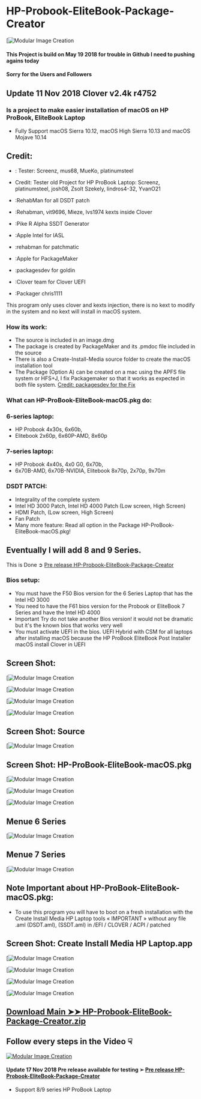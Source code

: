 # HP-Probook-EliteBook-Package-Creator

[![Modular Image Creation](https://i25.servimg.com/u/f25/18/50/18/69/111110.png)

#### This Project is build on  May 19 2018 for trouble in Github I need to pushing agains today
#### Sorry for the Users and Followers

## Update 11 Nov 2018 Clover v2.4k r4752

### Is a project to make easier installation of macOS on HP ProBook, EliteBook Laptop
- Fully Support macOS Sierra 10.12, macOS High Sierra 10.13 and macOS Mojave 10.14

## Credit:

- : Tester: Screenz, mus68, MueKo, platinumsteel
- Credit: Tester old Project for HP ProBook Laptop: Screenz,  platinumsteel,  josh08, Zsolt Szekely, lindros4-32, YvanO21

- :RehabMan for all DSDT patch
- :Rehabman, vit9696, Mieze, lvs1974 kexts inside Clover
- :Pike R Alpha SSDT Generator
- :Apple Intel for IASL
- :rehabman for patchmatic
- :Apple for PackageMaker
- :packagesdev for goldin
- :Clover team for Clover UEFI
- :Packager chris1111

This program only uses clover and kexts injection, 
there is no kext to modify in the system and no kext 
will install in macOS system.


### How its work:
- The source is included in an image.dmg
- The package is created by PackageMaker and its .pmdoc file included in the source
- There is also a Create-Install-Media source folder to create the macOS installation tool
- The Package (Option A) can be created on a mac using the APFS file system or HFS+J, I fix Packagemaker so that it works as expected in both file system. [Credit: packagesdev for the Fix](https://github.com/packagesdev/goldin/blob/1b82322022abc4b43c4e10379614501e1c0d67b0/main.c#L661)



### What can HP-ProBook-EliteBook-macOS.pkg do:
### 6-series laptop: 
- HP Probook 4x30s, 6x60b, 
- Elitebook 2x60p, 6x60P-AMD, 8x60p

### 7-series laptop: 
- HP Probook 4x40s, 4x0 G0, 6x70b, 
- 6x70B-AMD, 6x70B-NVIDIA,  Elitebook 8x70p, 2x70p, 9x70m

### DSDT PATCH:
- Integrality of the complete system
- Intel HD 3000 Patch, Intel HD 4000 Patch (Low screen, High Screen)
- HDMI Patch, (Low screen, High Screen)
- Fan Patch
- Many more feature: Read all option in the Package HP-ProBook-EliteBook-macOS.pkg!

## Eventually I will add 8 and 9 Series. 
This is Done ➲ [Pre release HP-Probook-EliteBook-Package-Creator](https://github.com/chris1111/HP-Probook-EliteBook-Package-Creator#update-17-nov-2018-pre-release-available-for-testing--pre-release-hp-probook-elitebook-package-creator)


### Bios setup:

- You must have the F50 Bios version for the 6 Series Laptop that has the Intel HD 3000
- You need to have the F61 bios version for the Probook or EliteBook 7 Series and have the Intel HD 4000
- Important Try do not take another Bios version!  it would not be dramatic but it's the known bios that works very well
- You must activate UEFI in the bios. UEFI Hybrid with CSM for all laptops after installing macOS because the HP ProBook EliteBook Post Installer macOS install Clover in UEFI


## Screen Shot: 
[![Modular Image Creation](https://i62.servimg.com/u/f62/18/50/18/69/captu562.png)

[![Modular Image Creation](https://i25.servimg.com/u/f25/18/50/18/69/captu269.png)

[![Modular Image Creation](https://i62.servimg.com/u/f62/18/50/18/69/163.png)

[![Modular Image Creation](https://i62.servimg.com/u/f62/18/50/18/69/235.png)

## Screen Shot: Source
[![Modular Image Creation](https://i62.servimg.com/u/f62/18/50/18/69/source10.png)

## Screen Shot: HP-ProBook-EliteBook-macOS.pkg 
[![Modular Image Creation](https://i62.servimg.com/u/f62/18/50/18/69/1captu42.png)

[![Modular Image Creation](https://i62.servimg.com/u/f62/18/50/18/69/2captu25.png)

[![Modular Image Creation](https://i62.servimg.com/u/f62/18/50/18/69/5captu11.png)

## Menue 6 Series
[![Modular Image Creation](https://i62.servimg.com/u/f62/18/50/18/69/menue_10.png)

## Menue 7 Series
[![Modular Image Creation](https://i62.servimg.com/u/f62/18/50/18/69/menue_11.png)

## Note Important about HP-ProBook-EliteBook-macOS.pkg: 
- To use this program you will have to boot on a fresh installation with the Create Install Media HP Laptop tools « IMPORTANT » without any file .aml (DSDT.aml), (SSDT.aml) in  /EFI / CLOVER / ACPI / patched 

## Screen Shot: Create Install Media HP Laptop.app
[![Modular Image Creation](https://i62.servimg.com/u/f62/18/50/18/69/3captu15.png)

[![Modular Image Creation](https://i62.servimg.com/u/f62/18/50/18/69/4captu13.png)

[![Modular Image Creation](https://i25.servimg.com/u/f25/18/50/18/69/captu276.png)

[![Modular Image Creation](https://i25.servimg.com/u/f25/18/50/18/69/captu277.png)


## [Download Main ➤➤ HP-Probook-EliteBook-Package-Creator.zip](https://github.com/chris1111/HP-Probook-EliteBook-Package-Creator/releases/tag/V2)

## Follow every steps in the Video ☟
[![Modular Image Creation](https://i25.servimg.com/u/f25/18/50/18/69/macosm12.png)](https://youtu.be/3MHI98-IGEg)


#### Update 17 Nov 2018 Pre release available for testing ➣ [Pre release HP-Probook-EliteBook-Package-Creator](https://github.com/chris1111/HP-Probook-EliteBook-Package-Creator/releases/tag/V3)
- Support 8/9 series HP ProBook Laptop

